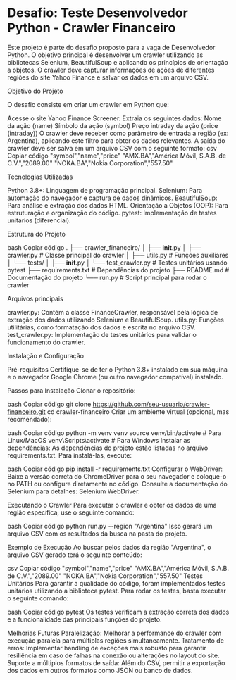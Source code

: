 # Desafio: Teste Desenvolvedor Python - Crawler Financeiro

Este projeto é parte do desafio proposto para a vaga de Desenvolvedor Python. O objetivo principal é desenvolver um crawler utilizando as bibliotecas Selenium, BeautifulSoup e aplicando os princípios de orientação a objetos. O crawler deve capturar informações de ações de diferentes regiões do site Yahoo Finance e salvar os dados em um arquivo CSV.

Objetivo do Projeto

O desafio consiste em criar um crawler em Python que:

Acesse o site Yahoo Finance Screener.
Extraia os seguintes dados:
Nome da ação (name)
Símbolo da ação (symbol)
Preço intraday da ação (price (intraday))
O crawler deve receber como parâmetro de entrada a região (ex: Argentina), aplicando este filtro para obter os dados relevantes.
A saída do crawler deve ser salva em um arquivo CSV com o seguinte formato:
csv
Copiar código
"symbol","name","price"
"AMX.BA","América Móvil, S.A.B. de C.V.","2089.00"
"NOKA.BA","Nokia Corporation","557.50"

Tecnologias Utilizadas

Python 3.8+: Linguagem de programação principal.
Selenium: Para automação do navegador e captura de dados dinâmicos.
BeautifulSoup: Para análise e extração dos dados HTML.
Orientação a Objetos (OOP): Para estruturação e organização do código.
pytest: Implementação de testes unitários (diferencial).

Estrutura do Projeto

bash
Copiar código
.
├── crawler_financeiro/
│   ├── __init__.py
│   ├── crawler.py         # Classe principal do crawler
│   ├── utils.py           # Funções auxiliares
│   └── tests/
│       ├── __init__.py
│       └── test_crawler.py  # Testes unitários usando pytest
├── requirements.txt       # Dependências do projeto
├── README.md              # Documentação do projeto
└── run.py                 # Script principal para rodar o crawler

Arquivos principais

crawler.py: Contém a classe FinanceCrawler, responsável pela lógica de extração dos dados utilizando Selenium e BeautifulSoup.
utils.py: Funções utilitárias, como formatação dos dados e escrita no arquivo CSV.
test_crawler.py: Implementação de testes unitários para validar o funcionamento do crawler.

Instalação e Configuração

Pré-requisitos
Certifique-se de ter o Python 3.8+ instalado em sua máquina e o navegador Google Chrome (ou outro navegador compatível) instalado.

Passos para Instalação
Clonar o repositório:

bash
Copiar código
git clone https://github.com/seu-usuario/crawler-financeiro.git
cd crawler-financeiro
Criar um ambiente virtual (opcional, mas recomendado):

bash
Copiar código
python -m venv venv
source venv/bin/activate  # Para Linux/MacOS
venv\Scripts\activate  # Para Windows
Instalar as dependências: As dependências do projeto estão listadas no arquivo requirements.txt. Para instalá-las, execute:

bash
Copiar código
pip install -r requirements.txt
Configurar o WebDriver: Baixe a versão correta do ChromeDriver para o seu navegador e coloque-o no PATH ou configure diretamente no código. Consulte a documentação do Selenium para detalhes: Selenium WebDriver.

Executando o Crawler
Para executar o crawler e obter os dados de uma região específica, use o seguinte comando:

bash
Copiar código
python run.py --region "Argentina"
Isso gerará um arquivo CSV com os resultados da busca na pasta do projeto.

Exemplo de Execução
Ao buscar pelos dados da região "Argentina", o arquivo CSV gerado terá o seguinte conteúdo:

csv
Copiar código
"symbol","name","price"
"AMX.BA","América Móvil, S.A.B. de C.V.","2089.00"
"NOKA.BA","Nokia Corporation","557.50"
Testes Unitários
Para garantir a qualidade do código, foram implementados testes unitários utilizando a biblioteca pytest. Para rodar os testes, basta executar o seguinte comando:

bash
Copiar código
pytest
Os testes verificam a extração correta dos dados e a funcionalidade das principais funções do projeto.

Melhorias Futuras
Paralelização: Melhorar a performance do crawler com execução paralela para múltiplas regiões simultaneamente.
Tratamento de erros: Implementar handling de exceções mais robusto para garantir resiliência em caso de falhas na conexão ou alterações no layout do site.
Suporte a múltiplos formatos de saída: Além do CSV, permitir a exportação dos dados em outros formatos como JSON ou banco de dados.